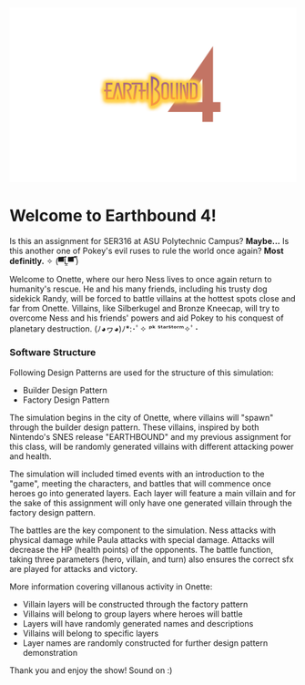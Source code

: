  ![Image description](src/main/resources/ui/images/earthbound4.png)
 
# Welcome to Earthbound 4!
Is this an assignment for SER316 at ASU Polytechnic Campus? **Maybe...** Is this another one of Pokey's evil ruses to rule the world once again? **Most definitly.** ✧ (▀̿Ĺ̯▀̿ ̿) 

Welcome to Onette, where our hero Ness lives to once again return to humanity's rescue. He and his many friends, including his trusty dog sidekick Randy, will be forced to battle villains at the hottest spots close and far from Onette. Villains, like 
Silberkugel and Bronze Kneecap, will try to overcome Ness and his friends' powers and aid Pokey to his conquest of planetary destruction.  (ﾉ◕ヮ◕)ﾉ*:･ﾟ✧ ᵖᵏ ˢᵗᵃʳˢᵗᵒʳᵐ✧ﾟ･

### Software Structure 
Following Design Patterns are used for the structure of this simulation: 
- Builder Design Pattern
- Factory Design Pattern

The simulation begins in the city of Onette, where villains will "spawn" through the builder design pattern. These villains, inspired by both Nintendo's SNES release "EARTHBOUND" and my previous assignment for this class, will be randomly generated villains with different attacking power and health.

The simulation will included timed events with an introduction to the "game", meeting the characters, and battles that will commence once heroes go into generated layers. Each layer will feature a main villain and for the sake of this assignment will only have one generated villain through the factory design pattern.

The battles are the key component to the simulation. Ness attacks with physical damage while Paula attacks with special damage. Attacks will decrease the HP (health points) of the opponents. The battle function, taking three parameters (hero, villain, and turn) also ensures the correct sfx are played for attacks and victory. 

More information covering villanous activity in Onette: 
- Villain layers will be constructed through the factory pattern
- Villains will belong to group layers where heroes will battle
- Layers will have randomly generated names and descriptions
- Villains will belong to specific layers 
- Layer names are randomly constructed for further design pattern demonstration 

Thank you and enjoy the show! Sound on :)

